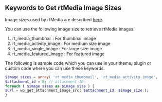 ## Keywords to Get rtMedia Image Sizes

Image sizes used by rtMedia are described [here](../getting_started/settings/image-sizes.html).

You can use the following image size to retrieve rtMedia images.

1. rt_media_thumbnail  : For thumbnail image
2. rt_media_activity_image : For medium size image
3. rt_media_single_image : For large size image
4. rt_media_featured_image : For featured image

The following is sample code which you can use in your theme, plugin or custom code where you can use these keywords.
```php
$image_sizes = array( 'rt_media_thumbnail', 'rt_media_activity_image', 'rt_media_single_image', 'rt_media_featured_image' );
$attachment_id = 8; // attachment ID
foreach ( $image_sizes as $image_size ) {
$url = wp_get_attachment_image_src( $attachment_id, $image_size );
}
```
